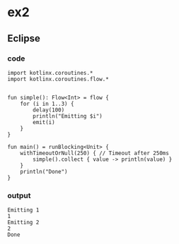 # ex2
## Eclipse
### code
    import kotlinx.coroutines.*
    import kotlinx.coroutines.flow.*
    
              
    fun simple(): Flow<Int> = flow { 
        for (i in 1..3) {
            delay(100)          
            println("Emitting $i")
            emit(i)
        }
    }
    
    fun main() = runBlocking<Unit> {
        withTimeoutOrNull(250) { // Timeout after 250ms 
            simple().collect { value -> println(value) } 
        }
        println("Done")
    }
### output
    Emitting 1
    1
    Emitting 2
    2
    Done
